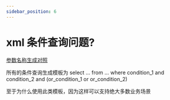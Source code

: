 ```yaml
---
sidebar_position: 6
---
```


# xml 条件查询问题?

[参数名称生成对照](/docs/help/annotation/Column)

所有的条件查询生成模板为 select ... from ... where condition_1 and condition_2 and (or_condition_1 or or_condition_2) 

至于为什么使用此类模板，因为这样可以支持绝大多数业务场景